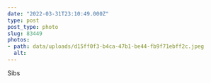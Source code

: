 ```yaml
---
date: "2022-03-31T23:10:49.000Z"
type: post 
post_type: photo
slug: 83449
photos: 
- path: data/uploads/d15ff0f3-b4ca-47b1-be44-fb9f71ebff2c.jpeg
  alt: 
---
```

Sibs
